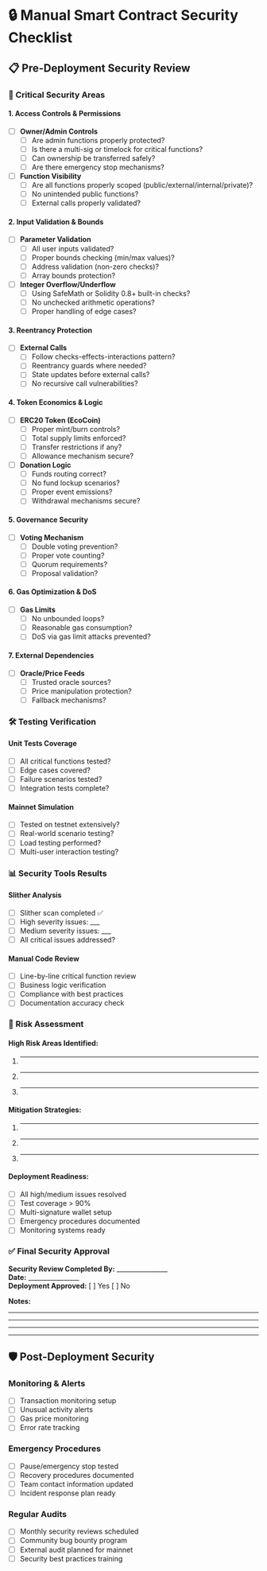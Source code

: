 # 🔒 Manual Smart Contract Security Checklist

## 📋 Pre-Deployment Security Review

### **🎯 Critical Security Areas**

#### **1. Access Controls & Permissions**
- [ ] **Owner/Admin Controls**
  - [ ] Are admin functions properly protected?
  - [ ] Is there a multi-sig or timelock for critical functions?
  - [ ] Can ownership be transferred safely?
  - [ ] Are there emergency stop mechanisms?

- [ ] **Function Visibility**
  - [ ] Are all functions properly scoped (public/external/internal/private)?
  - [ ] No unintended public functions?
  - [ ] External calls properly validated?

#### **2. Input Validation & Bounds**
- [ ] **Parameter Validation**
  - [ ] All user inputs validated?
  - [ ] Proper bounds checking (min/max values)?
  - [ ] Address validation (non-zero checks)?
  - [ ] Array bounds protection?

- [ ] **Integer Overflow/Underflow**
  - [ ] Using SafeMath or Solidity 0.8+ built-in checks?
  - [ ] No unchecked arithmetic operations?
  - [ ] Proper handling of edge cases?

#### **3. Reentrancy Protection**
- [ ] **External Calls**
  - [ ] Follow checks-effects-interactions pattern?
  - [ ] Reentrancy guards where needed?
  - [ ] State updates before external calls?
  - [ ] No recursive call vulnerabilities?

#### **4. Token Economics & Logic**
- [ ] **ERC20 Token (EcoCoin)**
  - [ ] Proper mint/burn controls?
  - [ ] Total supply limits enforced?
  - [ ] Transfer restrictions if any?
  - [ ] Allowance mechanism secure?

- [ ] **Donation Logic**
  - [ ] Funds routing correct?
  - [ ] No fund lockup scenarios?
  - [ ] Proper event emissions?
  - [ ] Withdrawal mechanisms secure?

#### **5. Governance Security**
- [ ] **Voting Mechanism**
  - [ ] Double voting prevention?
  - [ ] Proper vote counting?
  - [ ] Quorum requirements?
  - [ ] Proposal validation?

#### **6. Gas Optimization & DoS**
- [ ] **Gas Limits**
  - [ ] No unbounded loops?
  - [ ] Reasonable gas consumption?
  - [ ] DoS via gas limit attacks prevented?

#### **7. External Dependencies**
- [ ] **Oracle/Price Feeds**
  - [ ] Trusted oracle sources?
  - [ ] Price manipulation protection?
  - [ ] Fallback mechanisms?

### **🛠️ Testing Verification**

#### **Unit Tests Coverage**
- [ ] All critical functions tested?
- [ ] Edge cases covered?
- [ ] Failure scenarios tested?
- [ ] Integration tests complete?

#### **Mainnet Simulation**
- [ ] Tested on testnet extensively?
- [ ] Real-world scenario testing?
- [ ] Load testing performed?
- [ ] Multi-user interaction testing?

### **📊 Security Tools Results**

#### **Slither Analysis**
- [ ] Slither scan completed ✅
- [ ] High severity issues: ___
- [ ] Medium severity issues: ___
- [ ] All critical issues addressed?

#### **Manual Code Review**
- [ ] Line-by-line critical function review
- [ ] Business logic verification
- [ ] Compliance with best practices
- [ ] Documentation accuracy check

### **🚨 Risk Assessment**

#### **High Risk Areas Identified:**
1. ________________
2. ________________
3. ________________

#### **Mitigation Strategies:**
1. ________________
2. ________________
3. ________________

#### **Deployment Readiness:**
- [ ] All high/medium issues resolved
- [ ] Test coverage > 90%
- [ ] Multi-signature wallet setup
- [ ] Emergency procedures documented
- [ ] Monitoring systems ready

### **✅ Final Security Approval**

**Security Review Completed By:** ________________  
**Date:** ________________  
**Deployment Approved:** [ ] Yes [ ] No  

**Notes:**
________________________________
________________________________
________________________________

---

## 🛡️ Post-Deployment Security

### **Monitoring & Alerts**
- [ ] Transaction monitoring setup
- [ ] Unusual activity alerts
- [ ] Gas price monitoring
- [ ] Error rate tracking

### **Emergency Procedures**
- [ ] Pause/emergency stop tested
- [ ] Recovery procedures documented
- [ ] Team contact information updated
- [ ] Incident response plan ready

### **Regular Audits**
- [ ] Monthly security reviews scheduled
- [ ] Community bug bounty program
- [ ] External audit planned for mainnet
- [ ] Security best practices training
